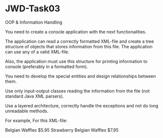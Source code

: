 # JWD-Task03
OOP & Information Handling

You need to create a console application with the next functionalities.

The application can read a correctly formatted XML-file and create a tree structure of objects that stores information from this file. The application can use any of a valid XML-file.

Also, the application must use this structure for printing information to console (preferably in a formatted form).

You need to develop the special entities and design relationships between them.

Use only input-output classes reading the information from the file (not standard Java XML parsers).

Use a layered architecture, correctly handle the exceptions and not do long unreadable methods.

For example, 
For this XML-file:

<breakfast-menu>
    <food id="1">
        <name>Belgian Waffles</name>
        <price>$5.95</price>
    </food>
    <food id="2">
        <name>Strawberry Belgian Waffles</name>
        <price>$7.95</price>
    </food>
</breakfast-menu>
